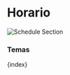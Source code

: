 <!-- add-breadcrumbs -->
# Horario

<img class="screenshot" alt="Schedule Section" src="{{docs_base_url}}/v13/assets/img/education/schedule/schedule-section.png">

### Temas

{index}
